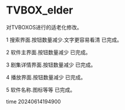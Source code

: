 # TVBOX_elder
对TVBOXOS进行的适老化修改。


1 搜索界面.按钮数量减少.文字更容易看清 已完成。

2 软件主界面.按钮数量减少 已完成。

3 剧集详情界面.按钮数量减少 已完成。

4 播放界面.按钮数量减少 已完成。

5 软件名称.图标等等 已完成。 

time 20240614194900
